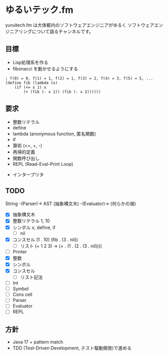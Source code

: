 # ゆるいテック.fm

yuruitech.fm は大体都内のソフトウェアエンジニアがゆるく
ソフトウェアエンジニアリングについて語るチャンネルです。

## 目標
* Lisp処理系を作る
* fibonacci を動かせるようにする

```
; f(0) = 0, f(1) = 1, f(2) = 1, f(3) = 2, f(4) = 3, f(5) = 5, ...
(define fib (lambda (x)
	(if (<= x 1) x
		(+ (fib (- x 1)) (fib (- x 2))))))
```

## 要求
* 整数リテラル
* define
* lambda (anonymous function, 匿名関数)
* if
* 算術 (<=, +, -)
* 再帰的定義
* 関数呼び出し
* REPL (Read-Eval-Print Loop)
- インタープリタ

## TODO
String -(Parser)-> AST (抽象構文木) -(Evaluator)-> (何らかの値)

* [x] 抽象構文木
* [x] 整数リテラル 1, 10
* [x] シンボル x, define, if
	* [ ] nil
* [x] コンスセル (1 . 10) (fib . (3 . nil))
	* [ ] リスト (+ 1 2 3) -> (+ . (1 . (2 . (3 . nil))))
* [ ] Printer
* [x] 整数
* [x] シンボル
* [x] コンスセル
	* [ ] リスト記法
* [ ] Int
* [ ] Symbol
* [ ] Cons cell
* [ ] Parser
* [ ] Evaluator
* [ ] REPL

## 方針
* Java 17 + pattern match
* TDD (Test-Driven Development, テスト駆動開発)で進める

